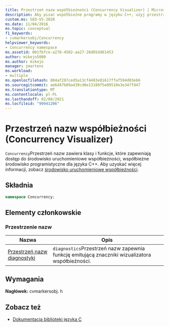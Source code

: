 ```yaml
---
title: Przestrzeń nazw współbieżności (Concurrency Visualizer) | Microsoft Docs
description: Aby pisać współbieżne programy w języku C++, użyj przestrzeni nazw współbieżności, która zapewnia dostęp do środowisko uruchomieniowe współbieżności, struktury współbieżności dla języka C++.
custom.ms: SEO-VS-2020
ms.date: 11/04/2016
ms.topic: conceptual
f1_keywords:
- cvmarkersobj/Concurrency
helpviewer_keywords:
- Concurrency namespace
ms.assetid: 001fbfce-a278-4502-aa27-26d65dd61453
author: mikejo5000
ms.author: mikejo
manager: jmartens
ms.workload:
- multiple
ms.openlocfilehash: 884af287ced5a13cf4483e01617ffaf594d03e66
ms.sourcegitcommit: ae6d47b09a439cd0e13180f5e89510e3e347fd47
ms.translationtype: MT
ms.contentlocale: pl-PL
ms.lasthandoff: 02/08/2021
ms.locfileid: "99941206"
---
```

# <a name="concurrency-namespace-concurrency-visualizer"></a>Przestrzeń nazw współbieżności (Concurrency Visualizer)
`Concurrency`Przestrzeń nazw zawiera klasy i funkcje, które zapewniają dostęp do środowisko uruchomieniowe współbieżności, współbieżne środowisko programistyczne dla języka C++. Aby uzyskać więcej informacji, zobacz [środowisko uruchomieniowe współbieżności](/cpp/parallel/concrt/concurrency-runtime).

## <a name="syntax"></a>Składnia

```cpp
namespace Concurrency;
```

## <a name="members"></a>Elementy członkowskie

### <a name="namespaces"></a>Przestrzenie nazw

|Nazwa|Opis|
|----------|-----------------|
|[Przestrzeń nazw diagnostyki](../profiling/diagnostic-namespace.md)|`diagnostics`Przestrzeń nazw zapewnia funkcję emitującą znaczniki wizualizatora współbieżności.|

## <a name="requirements"></a>Wymagania
 **Nagłówek:** cvmarkersobj. h

## <a name="see-also"></a>Zobacz też
- [Dokumentacja biblioteki języka C](../profiling/c-library-reference.md)